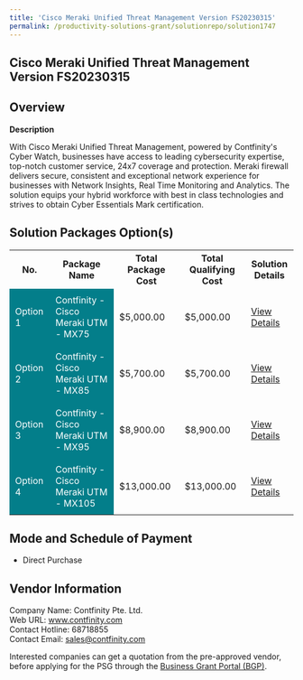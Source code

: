 ```yaml
---
title: 'Cisco Meraki Unified Threat Management Version FS20230315'
permalink: /productivity-solutions-grant/solutionrepo/solution1747
---
```


## Cisco Meraki Unified Threat Management Version FS20230315

## Overview

**Description**

With Cisco Meraki Unified Threat Management, powered by Contfinity's Cyber Watch, businesses have access to leading cybersecurity expertise, top-notch customer service, 24x7 coverage and protection. Meraki firewall delivers secure, consistent and exceptional network experience for businesses with Network Insights, Real Time Monitoring and Analytics. The solution equips your hybrid workforce with best in class technologies and strives to obtain Cyber Essentials Mark certification.

## Solution Packages Option(s)

<table>
<tr>
<th><b>No.</b></th>
<th><b>Package Name</b></th>
<th><b>Total Package Cost</b></th>
<th><b>Total Qualifying Cost</b></th>
<th><b>Solution Details</b></th>
</tr>
<tr>
<td style='padding: 10px; background-color: #037E8A; color: #FFFFFF;'>Option 1</td>
<td style='padding: 10px; background-color: #037E8A; color: #FFFFFF;'>Contfinity - Cisco Meraki UTM - MX75</td>
<td style='padding: 10px;'>$5,000.00</td>
<td style='padding: 10px;'>$5,000.00</td>
<td style='padding: 10px;'><a href='/images/psg/Contfinity_Cisco_Meraki_07092023_Desensitised_Annex_3_Part1.pdf' target='_blank'>View Details</a></td>
</tr>
<tr>
<td style='padding: 10px; background-color: #037E8A; color: #FFFFFF;'>Option 2</td>
<td style='padding: 10px; background-color: #037E8A; color: #FFFFFF;'>Contfinity - Cisco Meraki UTM - MX85</td>
<td style='padding: 10px;'>$5,700.00</td>
<td style='padding: 10px;'>$5,700.00</td>
<td style='padding: 10px;'><a href='/images/psg/Contfinity_Cisco_Meraki_07092023_Desensitised_Annex_3_Part2.pdf' target='_blank'>View Details</a></td>
</tr>
<tr>
<td style='padding: 10px; background-color: #037E8A; color: #FFFFFF;'>Option 3</td>
<td style='padding: 10px; background-color: #037E8A; color: #FFFFFF;'>Contfinity - Cisco Meraki UTM - MX95</td>
<td style='padding: 10px;'>$8,900.00</td>
<td style='padding: 10px;'>$8,900.00</td>
<td style='padding: 10px;'><a href='/images/psg/Contfinity_Cisco_Meraki_07092023_Desensitised_Annex_3_Part3.pdf' target='_blank'>View Details</a></td>
</tr>
<tr>
<td style='padding: 10px; background-color: #037E8A; color: #FFFFFF;'>Option 4</td>
<td style='padding: 10px; background-color: #037E8A; color: #FFFFFF;'>Contfinity - Cisco Meraki UTM - MX105</td>
<td style='padding: 10px;'>$13,000.00</td>
<td style='padding: 10px;'>$13,000.00</td>
<td style='padding: 10px;'><a href='/images/psg/Contfinity_Cisco_Meraki_07092023_Desensitised_Annex_3_Part4.pdf' target='_blank'>View Details</a></td>
</tr>
</table>

## Mode and Schedule of Payment

 - Direct Purchase

## Vendor Information

 Company Name: Contfinity Pte. Ltd.<br>Web URL: www.contfinity.com <br>Contact Hotline: 68718855 <br>Contact Email: sales@contfinity.com <br>

Interested companies can get a quotation from the pre-approved vendor, before applying for the PSG through the <a href='https://www.businessgrants.gov.sg/' target='_blank' rel='noopener'>Business Grant Portal (BGP)</a>.

<script src="/jquery/resize-tables.js"></script>
